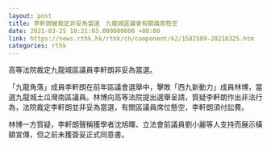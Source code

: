 ```yaml
---
layout: post
title: 李軒朗被裁定非妥為當選　九龍城區議會有關議席懸空
date: 2021-03-25 18:21:03.000000000 +08:00
link: https://news.rthk.hk/rthk/ch/component/k2/1582589-20210325.htm
categories: rthk
---
```


高等法院裁定九龍城區議員李軒朗非妥為當選。

「九龍角落」成員李軒朗在前年區議會選舉中，擊敗「西九新動力」成員林博，當選九龍城土瓜灣南區議員。林博向高等法院提出選舉呈請，質疑李軒朗作出非法行為，法院裁定李軒朗並非妥為當選，有關區議員席位懸空，李軒朗須付訟費。

林博一方質疑，李軒朗聲稱獲學者沈旭暉、立法會前議員劉小麗等人支持而展示橫額宣傳，但之前未獲簽妥正式同意書。
